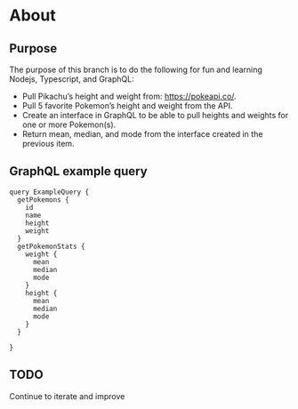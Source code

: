 # About
## Purpose
The purpose of this branch is to do the following for fun and learning  Nodejs, Typescript, and GraphQL:
- Pull Pikachu’s height and weight from: https://pokeapi.co/.
- Pull 5 favorite Pokemon’s height and weight from the API.
- Create an interface in GraphQL to be able to pull heights and weights for one or more Pokemon(s).
- Return mean, median, and mode from the interface  created in the previous item.

## GraphQL example query
```
query ExampleQuery {
  getPokemons {
    id
    name
    height
    weight
  }
  getPokemonStats {
    weight {
      mean
      median
      mode
    }
    height {
      mean
      median
      mode
    }
  }

}
```
## TODO
Continue to iterate and improve

